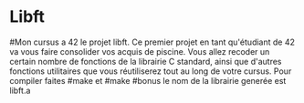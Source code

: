 # Libft
#Mon cursus a 42 le projet libft.
Ce premier projet en tant qu'étudiant de 42 va vous faire consolider vos acquis de piscine. Vous allez recoder un certain nombre de fonctions de la librairie C standard, ainsi que d'autres fonctions utilitaires que vous réutiliserez tout au long de votre cursus.
Pour compiler faites #make et #make #bonus le nom de la librairie generée est libft.a
